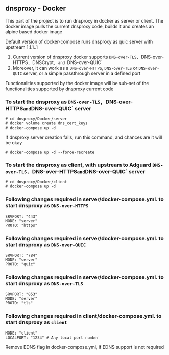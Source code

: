 ## dnsproxy - Docker

This part of the project is to run dnsproxy in docker as server or client. The docker image pulls the current dnsproxy code, builds it and creates an alpine based docker image

Default version of docker-compose runs dnsproxy as quic server with upstream 1.1.1..1 
 1. Current version of dnsproxy docker supports `DNS-over-TLS, `DNS-over-HTTPS`, `DNSCrypt`, and `DNS-over-QUIC`
 2. Moreover, it can work as a `DNS-over-HTTPS`, `DNS-over-TLS` or `DNS-over-QUIC` server, or a simple passthrough server in a defined port

Functionalities supported by the docker image will be sub-set of the functionalities supported by dnsproxy current code

### To start the dnsproxy as `DNS-over-TLS, `DNS-over-HTTPS` and `DNS-over-QUIC` server 
```
# cd dnsproxy/Docker/server
# docker volume create dns_cert_keys
# docker-compose up -d
```

If dnsproxy server creation fails, run this command, and chances are it will be okay
```
# docker-compose up -d --force-recreate
```

### To start the dnsproxy as client, with upstream to Adguard `DNS-over-TLS, `DNS-over-HTTPS` and `DNS-over-QUIC` server
```
# cd dnsproxy/Docker/client
# docker-compose up -d
```

### Following changes required in server/docker-compose.yml. to start dnsproxy as `DNS-over-HTTPS`
```
SRVPORT: "443"
MODE: "server"
PROTO: "https"
```

### Following changes required in server/docker-compose.yml. to start dnsproxy as `DNS-over-QUIC`
```
SRVPORT: "784"
MODE: "server"
PROTO: "quic"
```

### Following changes required in server/docker-compose.yml. to start dnsproxy as `DNS-over-TLS`
```
SRVPORT: "853"
MODE: "server"
PROTO: "tls"
```
### Following changes required in client/docker-compose.yml. to start dnsproxy as `client`
```
MODE: "client"
LOCALPORT: "1234" # Any local port number
```

Remove EDNS flag in docker-compose.yml, if EDNS support is not required
